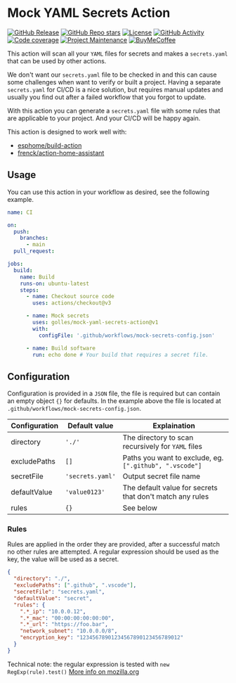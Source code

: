 # Mock YAML Secrets Action

[![GitHub Release][releases-shield]][releases]
[![GitHub Repo stars][stars-shield]][stars]
[![License][license-shield]](LICENSE)
[![GitHub Activity][commits-shield]][commits]
[![Code coverage][codecov-shield]][codecov]
[![Project Maintenance][maintenance-shield]][maintainer]
[![BuyMeCoffee][buymecoffeebadge]][buymecoffee]

This action will scan all your `YAML` files for secrets and makes a
`secrets.yaml` that can be used by other actions.

We don't want our `secrets.yaml` file to be checked in and this can cause some
challenges when want to verify or built a project. Having a separate
`secrets.yaml` for CI/CD is a nice solution, but requires manual updates and
usually you find out after a failed workflow that you forgot to update.

With this action you can generate a `secrets.yaml` file with some rules that are
applicable to your project. And your CI/CD will be happy again.

This action is designed to work well with:

- [esphome/build-action](https://github.com/esphome/build-action)
- [frenck/action-home-assistant](https://github.com/frenck/action-home-assistant)

## Usage

You can use this action in your workflow as desired, see the following example.

```yaml
name: CI

on:
  push:
    branches:
      - main
  pull_request:

jobs:
  build:
    name: Build
    runs-on: ubuntu-latest
    steps:
      - name: Checkout source code
        uses: actions/checkout@v3

      - name: Mock secrets
        uses: golles/mock-yaml-secrets-action@v1
        with:
          configFile: '.github/workflows/mock-secrets-config.json'

      - name: Build software
        run: echo done # Your build that requires a secret file.
```

## Configuration

Configuration is provided in a `JSON` file, the file is required but can contain
an empty object `{}` for defaults. In the example above the file is located at
`.github/workflows/mock-secrets-config.json`.

| Configuration | Default value    | Explaination                                             |
| ------------- | ---------------- | -------------------------------------------------------- |
| directory     | `'./'`           | The directory to scan recursively for `YAML` files       |
| excludePaths  | `[]`             | Paths you want to exclude, eg. `[".github", ".vscode"]`  |
| secretFile    | `'secrets.yaml'` | Output secret file name                                  |
| defaultValue  | `'value0123'`    | The default value for secrets that don't match any rules |
| rules         | `{}`             | See below                                                |

### Rules

Rules are applied in the order they are provided, after a successful match no
other rules are attempted. A regular expression should be used as the key, the
value will be used as a secret.

```json
{
  "directory": "./",
  "excludePaths": [".github", ".vscode"],
  "secretFile": "secrets.yaml",
  "defaultValue": "secret",
  "rules": {
    ".*_ip": "10.0.0.12",
    ".*_mac": "00:00:00:00:00:00",
    ".*_url": "https://foo.bar",
    "network_subnet": "10.0.0.0/8",
    "encryption_key": "12345678901234567890123456789012"
  }
}
```

Technical note: the regular expression is tested with `new RegExp(rule).test()`
[More info on mozilla.org](https://developer.mozilla.org/en-US/docs/Web/JavaScript/Reference/Global_Objects/RegExp/test)

[buymecoffee]: https://www.buymeacoffee.com/golles
[buymecoffeebadge]:
  https://img.shields.io/badge/buy%20me%20a%20coffee-donate-yellow.svg?style=for-the-badge
[commits-shield]:
  https://img.shields.io/github/commit-activity/y/golles/mock-yaml-secrets-action.svg?style=for-the-badge
[codecov]: https://app.codecov.io/gh/golles/mock-yaml-secrets-action
[codecov-shield]:
  https://img.shields.io/codecov/c/github/golles/mock-yaml-secrets-action?style=for-the-badge
[commits]: https://github.com/golles/mock-yaml-secrets-action/commits/main
[hacs]: https://github.com/hacs/integration
[license-shield]:
  https://img.shields.io/github/license/golles/mock-yaml-secrets-action.svg?style=for-the-badge
[maintainer]: https://github.com/golles
[maintenance-shield]:
  https://img.shields.io/badge/maintainer-golles-blue.svg?style=for-the-badge
[releases-shield]:
  https://img.shields.io/github/release/golles/mock-yaml-secrets-action.svg?style=for-the-badge
[releases]: https://github.com/golles/mock-yaml-secrets-action/releases
[stars-shield]:
  https://img.shields.io/github/stars/golles/mock-yaml-secrets-action?style=for-the-badge
[stars]: https://github.com/golles/mock-yaml-secrets-action/stargazers
